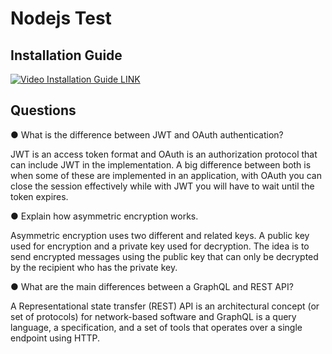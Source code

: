# Nodejs Test

## Installation Guide

[![Video Installation Guide LINK](https://img.youtube.com/vi/YOUTUBE_VIDEO_ID_HERE/0.jpg)](https://youtu.be/7wprdUjB-Kg)

## Questions

● What is the difference between JWT and OAuth authentication?

JWT is an access token format and OAuth is an authorization protocol that can include JWT in the implementation. A big difference between both is when some of these are implemented in an application, with OAuth you can close the session effectively while with JWT you will have to wait until the token expires.

● Explain how asymmetric encryption works.

Asymmetric encryption uses two different and related keys. A public key used for encryption and a private key used for decryption. The idea is to send encrypted messages using the public key that can only be decrypted by the recipient who has the private key.

● What are the main differences between a GraphQL and REST API?

A Representational state transfer (REST) API is an architectural concept (or set of protocols) for network-based software and  GraphQL is a query language, a specification, and a set of tools that operates over a single endpoint using HTTP.